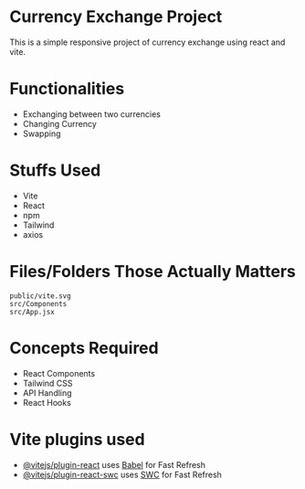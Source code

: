 # Currency Exchange Project

This is a simple responsive project of currency exchange using react and vite.

# Functionalities
- Exchanging between two currencies
- Changing Currency
- Swapping

# Stuffs Used

- Vite
- React
- npm
- Tailwind
- axios

# Files/Folders Those Actually Matters

```
public/vite.svg
src/Components
src/App.jsx
```

# Concepts Required
- React Components
- Tailwind CSS
- API Handling
- React Hooks

# Vite plugins used

- [@vitejs/plugin-react](https://github.com/vitejs/vite-plugin-react/blob/main/packages/plugin-react/README.md) uses [Babel](https://babeljs.io/) for Fast Refresh
- [@vitejs/plugin-react-swc](https://github.com/vitejs/vite-plugin-react-swc) uses [SWC](https://swc.rs/) for Fast Refresh
